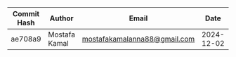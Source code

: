 | Commit Hash | Author       | Email                  | Date       | Subject              | Body | Time         |
|-------------|--------------|------------------------|------------|----------------------|------|--------------|
| ae708a9 | Mostafa Kamal | mostafakamalanna88@gmail.com | 2024-12-02 | deleted | |  |
